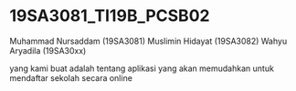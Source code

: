 # 19SA3081_TI19B_PCSB02
Muhammad Nursaddam (19SA3081) 
Muslimin Hidayat (19SA3082) 
Wahyu Aryadila (19SA30xx) 

yang kami buat adalah tentang aplikasi yang akan memudahkan untuk mendaftar sekolah secara online
